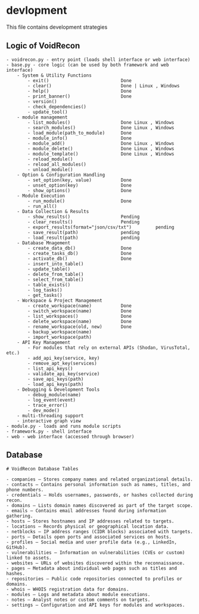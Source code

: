# devlopment

This file contains development strategies

## Logic of VoidRecon
    - voidrecon.py - entry point (loads shell interface or web interface)
    - base.py - core logic (can be used by both framework and web interface)
        - System & Utility Functions
            - exit()                           Done
            - clear()                          Done | Linux , Windows
            - help()                           Done
            - print_banner()                   Done 
            - version()
            - check_dependencies()
            - update_tool()        
        - module management
            - list_modules()                   Done Linux , Windows
            - search_modules()                 Done Linux , Windows
            - load_module(path_to_module)      Done 
            - module_info()                    Done
            - module_add()                     Done Linux , Windows
            - module_delete()                  Done Linux , Windows
            - module_template()                Done Linux , Windows
            - reload_module()                  
            - reload_all_modules()
            - unload_module()
        - Option & Configuration Handling
            - set_option(key, value)           Done
            - unset_option(key)                Done 
            - show_options()                   Done
        - Module Execution
            - run_module()                     Done                  
            - run_all()
        - Data Collection & Results
            - show_results()                   Pending
            - clear_results()                  Pending
            - export_results(format="json/csv/txt")         pending
            - save_result(path)                pending
            - load_result(path)                pending
        - Database Mnagement
            - create_data_db()                 Done
            - create_tasks_db()                Done
            - activate_db()                    Done
            - insert_into_table()
            - update_table()
            - delete_from_table()
            - select_from_table()
            - table_exists()
            - log_tasks()
            - get_tasks()
        - Workspace & Project Management
            - create_workspace(name)           Done
            - switch_workspace(name)           Done         
            - list_workspaces()                Done
            - delete_workspace(name)           Done
            - rename_workspace(old, new)       Done
            - backup_workspace(name)
            - import_workspace(path)
        - API Key Management 
            - For modules that rely on external APIs (Shodan, VirusTotal, etc.)
            - add_api_key(service, key)
            - remove_apt_key(services)
            - list_api_keys()
            - validate_api_key(service)
            - save_api_keys(path)
            - load_api_keys(path)
        - Debugging & Development Tools
            - debug_module(name)
            - log_event(event)
            - trace_error()
            - dev_mode()
        - multi-threading support
        - interactive graph view
    - module.py - loads and runs module scripts
    - framework.py - shell interface
    - web - web interface (accessed through browser)


## Database

    # VoidRecon Database Tables

    - companies — Stores company names and related organizational details.
    - contacts — Contains personal information such as names, titles, and phone numbers.
    - credentials — Holds usernames, passwords, or hashes collected during recon.
    - domains — Lists domain names discovered as part of the target scope.
    - emails — Contains email addresses found during information gathering.
    - hosts — Stores hostnames and IP addresses related to targets.
    - locations — Records physical or geographical location data.
    - netblocks — IP address ranges (CIDR blocks) associated with targets.
    - ports — Details open ports and associated services on hosts.
    - profiles — Social media and user profile data (e.g., LinkedIn, GitHub).
    - vulnerabilities — Information on vulnerabilities (CVEs or custom) linked to assets.
    - websites — URLs of websites discovered within the reconnaissance.
    - pages — Metadata about individual web pages such as titles and hashes.
    - repositories — Public code repositories connected to profiles or domains.
    - whois — WHOIS registration data for domains.
    - modules — Logs and metadata about module executions.
    - notes — Analyst notes or custom comments on targets.
    - settings — Configuration and API keys for modules and workspaces.
